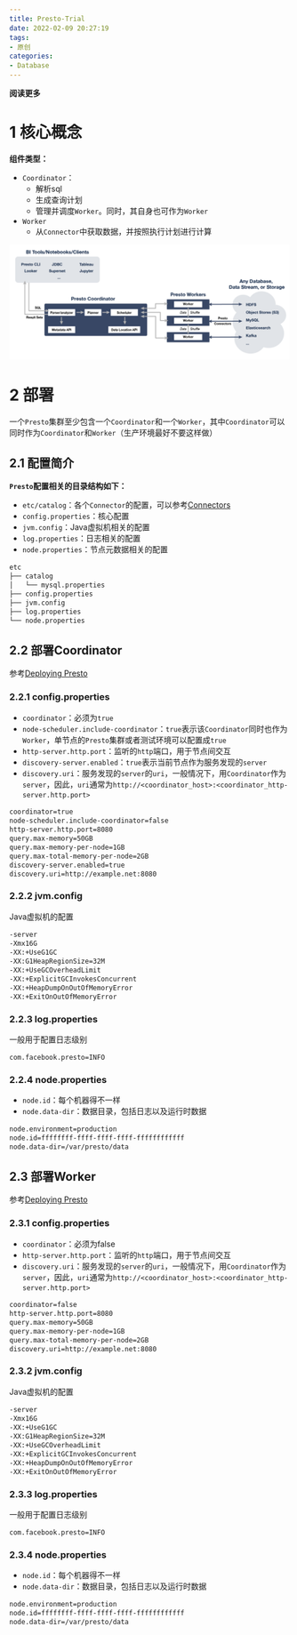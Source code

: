 ```yaml
---
title: Presto-Trial
date: 2022-02-09 20:27:19
tags: 
- 原创
categories: 
- Database
---
```


**阅读更多**

<!--more-->

# 1 核心概念

**组件类型：**

* `Coordinator`：
    * 解析sql
    * 生成查询计划
    * 管理并调度`Worker`。同时，其自身也可作为`Worker`
* `Worker`
    * 从`Connector`中获取数据，并按照执行计划进行计算

![presto_architecture](/images/Database-Products/presto_architecture.png)

# 2 部署

一个`Presto`集群至少包含一个`Coordinator`和一个`Worker`，其中`Coordinator`可以同时作为`Coordinator`和`Worker`（生产环境最好不要这样做）

## 2.1 配置简介

**`Presto`配置相关的目录结构如下：**

* `etc/catalog`：各个`Connector`的配置，可以参考[Connectors](https://prestodb.io/docs/current/connector.html)
* `config.properties`：核心配置
* `jvm.config`：Java虚拟机相关的配置
* `log.properties`：日志相关的配置
* `node.properties`：节点元数据相关的配置

```
etc
├── catalog
│   └── mysql.properties
├── config.properties
├── jvm.config
├── log.properties
└── node.properties
```

## 2.2 部署Coordinator

参考[Deploying Presto](https://prestodb.io/docs/current/installation/deployment.html)

### 2.2.1 config.properties

* `coordinator`：必须为`true`
* `node-scheduler.include-coordinator`：`true`表示该`Coordinator`同时也作为`Worker`，单节点的`Presto`集群或者测试环境可以配置成`true`
* `http-server.http.port`：监听的`http`端口，用于节点间交互
* `discovery-server.enabled`：`true`表示当前节点作为服务发现的`server`
* `discovery.uri`：服务发现的`server`的`uri`，一般情况下，用`Coordinator`作为`server`，因此，`uri`通常为`http://<coordinator_host>:<coordinator_http-server.http.port>`

```properties
coordinator=true
node-scheduler.include-coordinator=false
http-server.http.port=8080
query.max-memory=50GB
query.max-memory-per-node=1GB
query.max-total-memory-per-node=2GB
discovery-server.enabled=true
discovery.uri=http://example.net:8080
```

### 2.2.2 jvm.config

Java虚拟机的配置

```
-server
-Xmx16G
-XX:+UseG1GC
-XX:G1HeapRegionSize=32M
-XX:+UseGCOverheadLimit
-XX:+ExplicitGCInvokesConcurrent
-XX:+HeapDumpOnOutOfMemoryError
-XX:+ExitOnOutOfMemoryError
```

### 2.2.3 log.properties

一般用于配置日志级别

```properties
com.facebook.presto=INFO
```

### 2.2.4 node.properties

* `node.id`：每个机器得不一样
* `node.data-dir`：数据目录，包括日志以及运行时数据

```
node.environment=production
node.id=ffffffff-ffff-ffff-ffff-ffffffffffff
node.data-dir=/var/presto/data
```

## 2.3 部署Worker

参考[Deploying Presto](https://prestodb.io/docs/current/installation/deployment.html)

### 2.3.1 config.properties

* `coordinator`：必须为false
* `http-server.http.port`：监听的`http`端口，用于节点间交互
* `discovery.uri`：服务发现的`server`的`uri`，一般情况下，用`Coordinator`作为`server`，因此，`uri`通常为`http://<coordinator_host>:<coordinator_http-server.http.port>`

```properties
coordinator=false
http-server.http.port=8080
query.max-memory=50GB
query.max-memory-per-node=1GB
query.max-total-memory-per-node=2GB
discovery.uri=http://example.net:8080
```

### 2.3.2 jvm.config

Java虚拟机的配置

```
-server
-Xmx16G
-XX:+UseG1GC
-XX:G1HeapRegionSize=32M
-XX:+UseGCOverheadLimit
-XX:+ExplicitGCInvokesConcurrent
-XX:+HeapDumpOnOutOfMemoryError
-XX:+ExitOnOutOfMemoryError
```

### 2.3.3 log.properties

一般用于配置日志级别

```properties
com.facebook.presto=INFO
```

### 2.3.4 node.properties

* `node.id`：每个机器得不一样
* `node.data-dir`：数据目录，包括日志以及运行时数据

```
node.environment=production
node.id=ffffffff-ffff-ffff-ffff-ffffffffffff
node.data-dir=/var/presto/data
```
